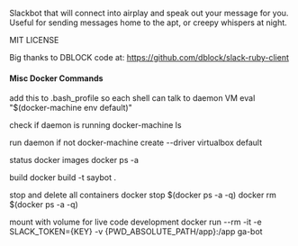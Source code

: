 Slackbot that will connect into airplay and speak out your message for you.  Useful for sending messages home to the apt, or creepy whispers at night.

MIT LICENSE

Big thanks to DBLOCK code at: 
https://github.com/dblock/slack-ruby-client



#### Misc Docker Commands
add this to .bash_profile so each shell can talk to daemon VM
  eval "$(docker-machine env default)"

check if daemon is running
  docker-machine ls

run daemon if not
  docker-machine create --driver virtualbox default

status
  docker images
  docker ps -a
  
build
   docker build -t saybot .

stop and delete all containers
  docker stop $(docker ps -a -q)
  docker rm $(docker ps -a -q)

mount with volume for live code development
  docker run --rm -it -e SLACK_TOKEN={KEY} -v {PWD_ABSOLUTE_PATH/app}:/app ga-bot
